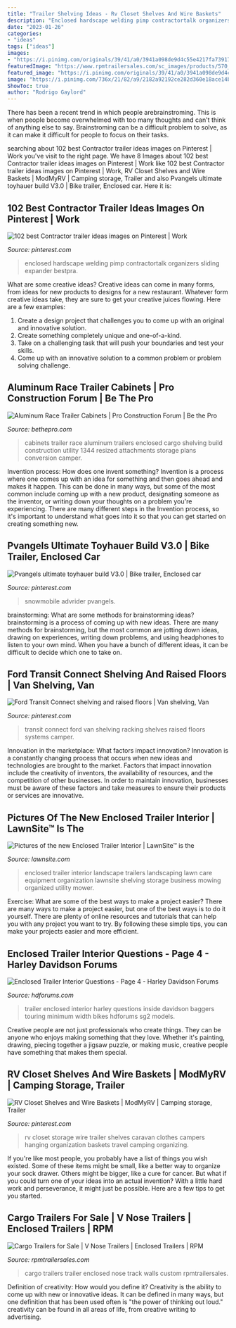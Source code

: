```yaml
---
title: "Trailer Shelving Ideas - Rv Closet Shelves And Wire Baskets"
description: "Enclosed hardscape welding pimp contractortalk organizers sliding expander bestpra"
date: "2023-01-26"
categories:
- "ideas"
tags: ["ideas"]
images:
- "https://i.pinimg.com/originals/39/41/a0/3941a098de9d4c55e4217fa739175a02.png"
featuredImage: "https://www.rpmtrailersales.com/sc_images/products/570_custom_image_10-sca50-1000.jpg"
featured_image: "https://i.pinimg.com/originals/39/41/a0/3941a098de9d4c55e4217fa739175a02.png"
image: "https://i.pinimg.com/736x/21/82/a9/2182a92192ce282d360e18ace14b8bc2.jpg"
ShowToc: true
author: "Rodrigo Gaylord"
---
```



There has been a recent trend in which people arebrainstroming. This is when people become overwhelmed with too many thoughts and can't think of anything else to say. Brainstroming can be a difficult problem to solve, as it can make it difficult for people to focus on their tasks.

	

		
searching about 102 best Contractor trailer ideas images on Pinterest | Work you've visit to the right page. We have 8 Images about 102 best Contractor trailer ideas images on Pinterest | Work like 102 best Contractor trailer ideas images on Pinterest | Work, RV Closet Shelves and Wire Baskets | ModMyRV | Camping storage, Trailer and also Pvangels ultimate toyhauer build V3.0 | Bike trailer, Enclosed car. Here it is:
		
    
## 102 Best Contractor Trailer Ideas Images On Pinterest | Work

<img loading=lazy src="https://i.pinimg.com/736x/ea/67/a7/ea67a7b7aea2f13654a1e781cc6c9f6a.jpg" onerror="this.onerror=null;this.src='https://tse4.mm.bing.net/th?id=OIP.x2wt-EIbGJPVjqk-z-DwOQHaJ3&amp;pid=15.1';" alt="102 best Contractor trailer ideas images on Pinterest | Work">

_Source: pinterest.com_

>enclosed hardscape welding pimp contractortalk organizers sliding expander bestpra. 

	

What are some creative ideas?
Creative ideas can come in many forms, from ideas for new products to designs for a new restaurant. Whatever form creative ideas take, they are sure to get your creative juices flowing. Here are a few examples: 
1. Create a design project that challenges you to come up with an original and innovative solution.
2. Create something completely unique and one-of-a-kind.
3. Take on a challenging task that will push your boundaries and test your skills.
4. Come up with an innovative solution to a common problem or problem solving challenge.

    
## Aluminum Race Trailer Cabinets | Pro Construction Forum | Be The Pro

<img loading=lazy src="http://bethepro.com/wp-content/uploads/2013/05/IMG_1344.jpg-Resized.jpg" onerror="this.onerror=null;this.src='https://tse3.mm.bing.net/th?id=OIP.Im7Gu0S_ZOh2lx-xTge4hwHaFj&amp;pid=15.1';" alt="Aluminum Race Trailer Cabinets | Pro Construction Forum | Be the Pro">

_Source: bethepro.com_

>cabinets trailer race aluminum trailers enclosed cargo shelving build construction utility 1344 resized attachments storage plans conversion camper. 

	

Invention process: How does one invent something?
Invention is a process where one comes up with an idea for something and then goes ahead and makes it happen. This can be done in many ways, but some of the most common include coming up with a new product, designating someone as the inventor, or writing down your thoughts on a problem you're experiencing. There are many different steps in the Invention process, so it's important to understand what goes into it so that you can get started on creating something new.

    
## Pvangels Ultimate Toyhauer Build V3.0 | Bike Trailer, Enclosed Car

<img loading=lazy src="https://i.pinimg.com/originals/39/41/a0/3941a098de9d4c55e4217fa739175a02.png" onerror="this.onerror=null;this.src='https://tse4.mm.bing.net/th?id=OIP.xh7nJi3LHBPdIeCUAHEc5wHaNK&amp;pid=15.1';" alt="Pvangels ultimate toyhauer build V3.0 | Bike trailer, Enclosed car">

_Source: pinterest.com_

>snowmobile advrider pvangels. 

	

brainstorming: What are some methods for brainstorming ideas?
brainstorming is a process of coming up with new ideas. There are many methods for brainstorming, but the most common are jotting down ideas, drawing on experiences, writing down problems, and using headphones to listen to your own mind. When you have a bunch of different ideas, it can be difficult to decide which one to take on.

    
## Ford Transit Connect Shelving And Raised Floors | Van Shelving, Van

<img loading=lazy src="https://i.pinimg.com/736x/21/82/a9/2182a92192ce282d360e18ace14b8bc2.jpg" onerror="this.onerror=null;this.src='https://tse1.mm.bing.net/th?id=OIP.8hOUdZOBObpwxTJALwKlSQHaHa&amp;pid=15.1';" alt="Ford Transit Connect shelving and raised floors | Van shelving, Van">

_Source: pinterest.com_

>transit connect ford van shelving racking shelves raised floors systems camper. 

	

Innovation in the marketplace: What factors impact innovation?
Innovation is a constantly changing process that occurs when new ideas and technologies are brought to the market. Factors that impact innovation include the creativity of inventors, the availability of resources, and the competition of other businesses. In order to maintain innovation, businesses must be aware of these factors and take measures to ensure their products or services are innovative.

    
## Pictures Of The New Enclosed Trailer Interior | LawnSite™ Is The

<img loading=lazy src="http://farm4.static.flickr.com/3650/3316426054_b986f1b0ef_b.jpg" onerror="this.onerror=null;this.src='https://tse2.mm.bing.net/th?id=OIP.IJX-celKMRA0E0Xy89dmcQHaFj&amp;pid=15.1';" alt="Pictures of the new Enclosed Trailer Interior | LawnSite™ is the">

_Source: lawnsite.com_

>enclosed trailer interior landscape trailers landscaping lawn care equipment organization lawnsite shelving storage business mowing organized utility mower. 

	

Exercise: What are some of the best ways to make a project easier?
There are many ways to make a project easier, but one of the best ways is to do it yourself. There are plenty of online resources and tutorials that can help you with any project you want to try. By following these simple tips, you can make your projects easier and more efficient.

    
## Enclosed Trailer Interior Questions - Page 4 - Harley Davidson Forums

<img loading=lazy src="https://www.hdforums.com/forum/attachments/touring-models/105537d1269694951-enclosed-trailer-interior-questions-sg2.jpg" onerror="this.onerror=null;this.src='https://tse2.mm.bing.net/th?id=OIP.ql_EcchewFJKab6iGaKvpwHaFj&amp;pid=15.1';" alt="Enclosed Trailer Interior Questions - Page 4 - Harley Davidson Forums">

_Source: hdforums.com_

>trailer enclosed interior harley questions inside davidson baggers touring minimum width bikes hdforums sg2 models. 

	

Creative people are not just professionals who create things. They can be anyone who enjoys making something that they love. Whether it's painting, drawing, piecing together a jigsaw puzzle, or making music, creative people have something that makes them special.

    
## RV Closet Shelves And Wire Baskets | ModMyRV | Camping Storage, Trailer

<img loading=lazy src="https://i.pinimg.com/originals/83/24/c8/8324c8f75b104138de64337ca84182e6.jpg" onerror="this.onerror=null;this.src='https://tse4.mm.bing.net/th?id=OIP.kYWVWf4CthCBntmezK42SQHaJ4&amp;pid=15.1';" alt="RV Closet Shelves and Wire Baskets | ModMyRV | Camping storage, Trailer">

_Source: pinterest.com_

>rv closet storage wire trailer shelves caravan clothes campers hanging organization baskets travel camping organizing. 

	

If you're like most people, you probably have a list of things you wish existed. Some of these items might be small, like a better way to organize your sock drawer. Others might be bigger, like a cure for cancer. But what if you could turn one of your ideas into an actual invention? With a little hard work and perseverance, it might just be possible. Here are a few tips to get you started.

    
## Cargo Trailers For Sale | V Nose Trailers | Enclosed Trailers | RPM

<img loading=lazy src="https://www.rpmtrailersales.com/sc_images/products/570_custom_image_10-sca50-1000.jpg" onerror="this.onerror=null;this.src='https://tse3.mm.bing.net/th?id=OIP.4ATq-ypGonAcb46ciCwuZAHaE6&amp;pid=15.1';" alt="Cargo Trailers for Sale | V Nose Trailers | Enclosed Trailers | RPM">

_Source: rpmtrailersales.com_

>cargo trailers trailer enclosed nose track walls custom rpmtrailersales. 

	

Definition of creativity: How would you define it?
Creativity is the ability to come up with new or innovative ideas. It can be defined in many ways, but one definition that has been used often is "the power of thinking out loud." creativity can be found in all areas of life, from creative writing to advertising.

